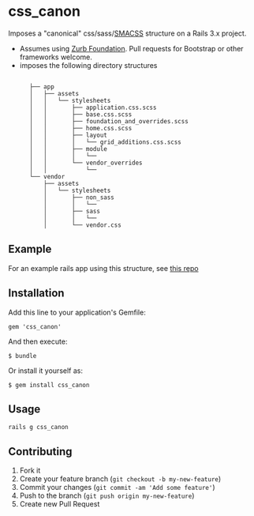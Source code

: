 # css_canon

Imposes a "canonical" css/sass/[SMACSS][2] structure on a Rails 3.x project.

* Assumes using [Zurb Foundation][1]. Pull requests for Bootstrap or other frameworks welcome.
* imposes the following directory structures

```

      ├── app
      │   ├── assets
      │   │   └── stylesheets
      │   │       ├── application.css.scss
      │   │       ├── base.css.scss
      │   │       ├── foundation_and_overrides.scss
      │   │       ├── home.css.scss
      │   │       ├── layout
      │   │       │   └── grid_additions.css.scss
      │   │       ├── module
      │   │       │   └── 
      │   │       └── vendor_overrides
      │   │           └── 
      └── vendor
          ├── assets
          │   └── stylesheets
          │       ├── non_sass
          │       │   └──
          │       ├── sass
          │       │   └──
          │       └── vendor.css

```

## Example
For an example rails app using this structure, see [this repo][3]
## Installation

Add this line to your application's Gemfile:

    gem 'css_canon'

And then execute:

    $ bundle

Or install it yourself as:

    $ gem install css_canon

## Usage

    rails g css_canon

## Contributing

1. Fork it
2. Create your feature branch (`git checkout -b my-new-feature`)
3. Commit your changes (`git commit -am 'Add some feature'`)
4. Push to the branch (`git push origin my-new-feature`)
5. Create new Pull Request

[1]: https://github.com/zurb/foundation "Zurb Foundation"
[2]: http://smacss.com "Scalable and Modular Architecture for CSS"
[3]: https://github.com/lastobelus/assets_css_structure "Example Rails app using the css_canon setup"